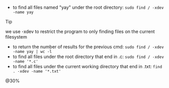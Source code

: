 - to find all files named "yay" under the root directory: `sudo find / -xdev -name yay`

>[!tip]
>we use -xdev to restrict the program to only finding files on the current filesystem

- to return the number of results for the previous cmd: `sudo find / -xdev -name yay | wc -l`
- to find all files under the root directory that end in .c: `sudo find / -xdev -name '*.c'`
- to find all files under the current working directory that end in .txt: `find . -xdev -name '*.txt'`

@30%
